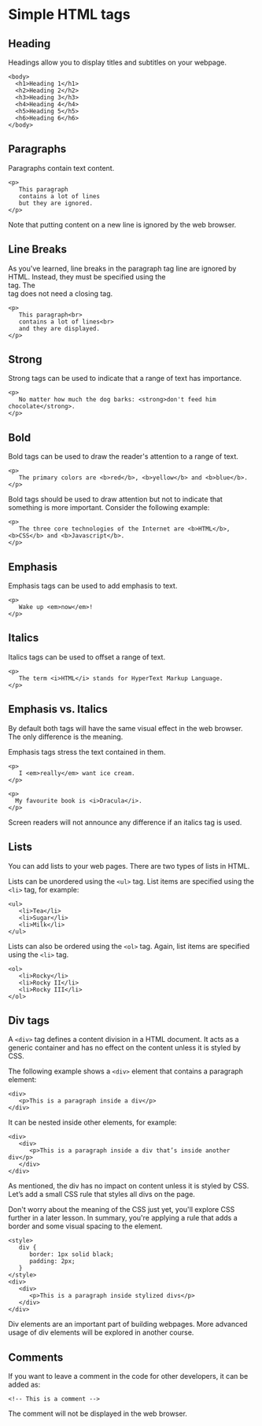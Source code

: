 # Simple HTML tags

## Heading
Headings allow you to display titles and subtitles on your webpage.

```
<body>
  <h1>Heading 1</h1>
  <h2>Heading 2</h2>
  <h3>Heading 3</h3>
  <h4>Heading 4</h4>
  <h5>Heading 5</h5>
  <h6>Heading 6</h6>
</body>
```
## Paragraphs
Paragraphs contain text content.

```
<p>
   This paragraph
   contains a lot of lines
   but they are ignored.
</p>
```
Note that putting content on a new line is ignored by the web browser.

## Line Breaks
As you've learned, line breaks in the paragraph tag line are ignored by HTML. Instead, they must be specified using the <br> tag. The <br> tag does not need a closing tag.

```
<p>
   This paragraph<br>
   contains a lot of lines<br>
   and they are displayed.
</p>
```
## Strong
Strong tags can be used to indicate that a range of text has importance.

```
<p>
   No matter how much the dog barks: <strong>don't feed him chocolate</strong>.
</p>
```

## Bold
Bold tags can be used to draw the reader's attention to a range of text.

```
<p>
   The primary colors are <b>red</b>, <b>yellow</b> and <b>blue</b>.
</p>
```
Bold tags should be used to draw attention but not to indicate that something is more important. Consider the following example:

```
<p>
   The three core technologies of the Internet are <b>HTML</b>, <b>CSS</b> and <b>Javascript</b>.
</p>
```

## Emphasis
Emphasis tags can be used to add emphasis to text.

```
<p>
   Wake up <em>now</em>!
</p>
```

## Italics
Italics tags can be used to offset a range of text.

```
<p>
   The term <i>HTML</i> stands for HyperText Markup Language.
</p>
```

## Emphasis vs. Italics
By default both tags will have the same visual effect in the web browser. The only difference is the meaning.

Emphasis tags stress the text contained in them. 

```
<p>
   I <em>really</em> want ice cream.
</p>
```

```
<p>
  My favourite book is <i>Dracula</i>.
</p>
```
Screen readers will not announce any difference if an italics tag is used.

## Lists
You can add lists to your web pages. There are two types of lists in HTML.

Lists can be unordered using the `<ul>` tag. List items are specified using the `<li>` tag, for example:

```
<ul>
   <li>Tea</li>
   <li>Sugar</li>
   <li>Milk</li>
</ul>
```
Lists can also be ordered using the `<ol>` tag. Again, list items are specified using the `<li>` tag.

```
<ol>
   <li>Rocky</li>
   <li>Rocky II</li>
   <li>Rocky III</li>
</ol>
```

## Div tags
A `<div>` tag defines a content division in a HTML document. It acts as a generic container and has no effect on the content unless it is styled by CSS.

The following example shows a `<div>` element that contains a paragraph element:

```
<div>
   <p>This is a paragraph inside a div</p>
</div>
```

It can be nested inside other elements, for example:

```
<div>
   <div>
      <p>This is a paragraph inside a div that’s inside another div</p>
   </div>
</div>
```
As mentioned, the div has no impact on content unless it is styled by CSS. Let’s add a small CSS rule that styles all divs on the page.

Don't worry about the meaning of the CSS just yet, you'll explore CSS further in a later lesson. In summary, you're applying a rule that adds a border and some visual spacing to the element.

```
<style>
   div {
      border: 1px solid black;
      padding: 2px;
   }
</style>
<div>
   <div>
      <p>This is a paragraph inside stylized divs</p>
   </div>
</div>
```
Div elements are an important part of building webpages. More advanced usage of div elements will be explored in another course.

## Comments
If you want to leave a comment in the code for other developers, it can be added as:

`<!-- This is a comment -->`

The comment will not be displayed in the web browser.
